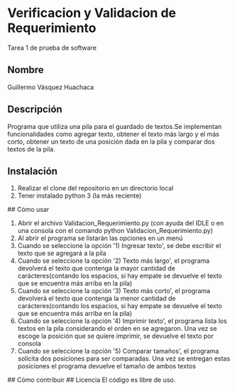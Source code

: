 # Verificacion y Validacion de Requerimiento
Tarea 1 de prueba de software
## Nombre
Guillermo Vásquez Huachaca
## Descripción
Programa que utiliza una pila para el guardado de textos.Se implementan funcionalidades como agregar texto, obtener el texto más largo y el más corto, obtener un texto de una posición dada en la pila y comparar dos textos de la pila.
## Instalación
<ol>
<li>Realizar el clone del repositorio en un directorio local</li>
<li>Tener instalado python 3 (la más reciente)</li>
</ol>
## Cómo usar
<ol>
<li>Abrir el archivo Validacion_Requerimiento.py (con ayuda del IDLE o en una consola con el comando python Validacion_Requerimiento.py)</li>
<li>Al abrir el programa se listarán las opciones en un menú</li>
<li>Cuando se seleccione la opción '1) Ingresar texto', se debe escribir el texto que se agregará a la pila</li>
<li>Cuando se seleccione la opción '2) Texto más largo', el programa devolverá el texto que contenga la mayor cantidad de carácteres(contando los espacios, si hay empate se devuelve el texto que se encuentra más arriba en la pila)</li>
<li>Cuando se seleccione la opción '3) Texto más corto', el programa devolverá el texto que contenga la menor cantidad de carácteres(contando los espacios, si hay empate se devuelve el texto que se encuentra más arriba en la pila)</li>
<li>Cuando se seleccione la opción '4) Imprimir texto', el programa lista los textos en la pila considerando el orden en se agregaron. Una vez se escoge la posición que se quiere imprimir, se devuelve el texto por consola</li>
<li>Cuando se seleccione la opción '5) Comparar tamaños', el programa solicita dos posiciones para ser comparadas. Una vez se entregan estas posiciones el programa devuelve el tamaño de ambos textos</li>
</ol>
## Cómo contribuir
## Licencia
El código es libre de uso.